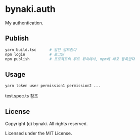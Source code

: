 # bynaki.auth

My authentication.


## Publish

```bash
yarn build.tsc      # 일단 빌드한다
npm login           # 로그인
npm publish         # 프로젝트의 루트 위치에서, npm에 배포 등록한다
```

## Usage

```bash
yarn token user permission1 permission2 ...
```

test.spec.ts 참조


## License

Copyright (c) bynaki. All rights reserved.

Licensed under the MIT License.
